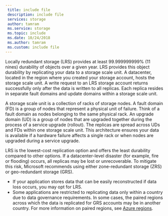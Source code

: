 ```yaml
---
 title: include file
 description: include file
 services: storage
 author: tamram
 ms.service: storage
 ms.topic: include
 ms.date: 10/24/2018
 ms.author: tamram
 ms.custom: include file
---
```


Locally redundant storage (LRS) provides at least 99.999999999% (11 nines) durability of objects over a given year. LRS provides this object durability by replicating your data to a storage scale unit. A datacenter, located in the region where you created your storage account, hosts the storage scale unit. A write request to an LRS storage account returns successfully only after the data is written to all replicas. Each replica resides in separate fault domains and update domains within a storage scale unit.

A storage scale unit is a collection of racks of storage nodes. A fault domain (FD) is a group of nodes that represent a physical unit of failure. Think of a fault domain as nodes belonging to the same physical rack. An upgrade domain (UD) is a group of nodes that are upgraded together during the process of a service upgrade (rollout). The replicas are spread across UDs and FDs within one storage scale unit. This architecture ensures your data is available if a hardware failure affects a single rack or when nodes are upgraded during a service upgrade.

LRS is the lowest-cost replication option and offers the least durability compared to other options. If a datacenter-level disaster (for example, fire or flooding) occurs, all replicas may be lost or unrecoverable. To mitigate this risk, Microsoft recommends using either zone-redundant storage (ZRS) or geo-redundant storage (GRS).

* If your application stores data that can be easily reconstructed if data loss occurs, you may opt for LRS.
* Some applications are restricted to replicating data only within a country due to data governance requirements. In some cases, the paired regions across which the data is replicated for GRS accounts may be in another country. For more information on paired regions, see [Azure regions](https://azure.microsoft.com/regions/).
